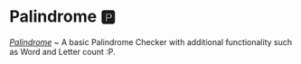 # Palindrome 🅿️

<i><a href="justdharmik.github.io/palindrome">Palindrome</a></i> ~ A basic Palindrome Checker with additional functionality such as Word and Letter count :P.


